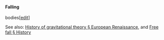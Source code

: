 #### Falling
bodies[[edit](/w/index.php?title=Galileo\_Galilei&action=edit&section=28 "Edit
section: Falling bodies")]

See also: [History of gravitational theory § European
Renaissance](/wiki/History\_of\_gravitational\_theory#European\_Renaissance
"History of gravitational theory"), and [Free fall §
History](/wiki/Free\_fall#History "Free fall")

